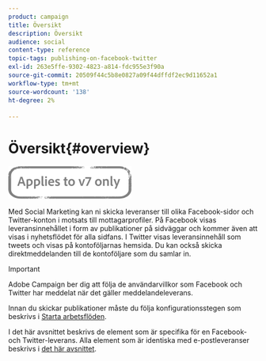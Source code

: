 ```yaml
---
product: campaign
title: Översikt
description: Översikt
audience: social
content-type: reference
topic-tags: publishing-on-facebook-twitter
exl-id: 263e5ffe-9302-4823-a814-fdc955e3f90a
source-git-commit: 20509f44c5b8e0827a09f44dffdf2ec9d11652a1
workflow-type: tm+mt
source-wordcount: '138'
ht-degree: 2%

---
```


# Översikt{#overview}

![](../../assets/v7-only.svg)

Med Social Marketing kan ni skicka leveranser till olika Facebook-sidor och Twitter-konton i motsats till mottagarprofiler. På Facebook visas leveransinnehållet i form av publikationer på sidväggar och kommer även att visas i nyhetsflödet för alla sidfans. I Twitter visas leveransinnehåll som tweets och visas på kontoföljarnas hemsida. Du kan också skicka direktmeddelanden till de kontoföljare som du samlar in.

>[!IMPORTANT]
>
>Adobe Campaign ber dig att följa de användarvillkor som Facebook och Twitter har meddelat när det gäller meddelandeleverans.
>
>Innan du skickar publikationer måste du följa konfigurationsstegen som beskrivs i [Starta arbetsflöden](../../social/using/starting-workflows.md).

I det här avsnittet beskrivs de element som är specifika för en Facebook- och Twitter-leverans. Alla element som är identiska med e-postleveranser beskrivs i [det här avsnittet](../../delivery/using/about-email-channel.md).
